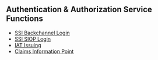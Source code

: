 ## Authentication & Authorization Service Functions

- [SSI Backchannel Login](./ssi_login)
- [SSI SIOP Login](./siop_login)
- [IAT Issuing](./iat_provider)
- [Claims Information Point](./cip_endpoint)
